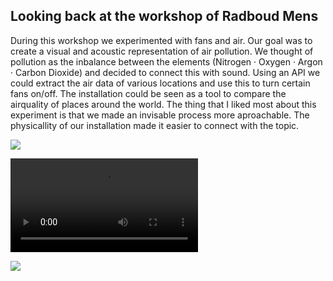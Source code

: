 ## Looking back at the workshop of Radboud Mens

During this workshop we experimented with fans and air. Our goal was to create a visual and acoustic representation of air pollution.
We thought of pollution as the inbalance between the elements (Nitrogen · Oxygen · Argon · Carbon Dioxide) and decided to connect this with sound.
Using an API we could extract the air data of various locations and use this to turn certain fans on/off. The installation could be seen as a tool to compare the airquality of places around the world. The thing that I liked most about this experiment is that we made an invisable process more aproachable. The physicallity of our installation made it easier to connect with the topic. 

![](/img/ex1.jpg)

![](/img/ex1.mp4)

![](/img/ex1.1.jpg)





